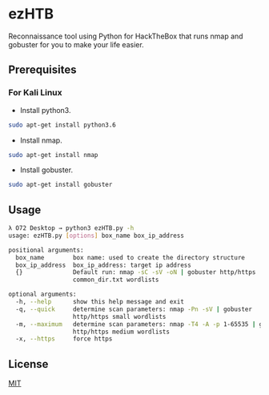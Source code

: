 # ezHTB
Reconnaissance tool using Python for HackTheBox that runs nmap and gobuster for you to make your life easier.

## Prerequisites

### For Kali Linux
*  Install python3.
```bash
sudo apt-get install python3.6
```
* Install nmap.
```bash
sudo apt-get install nmap
```
* Install gobuster.
```bash
sudo apt-get install gobuster
```

## Usage

```bash
λ O72 Desktop → python3 ezHTB.py -h
usage: ezHTB.py [options] box_name box_ip_address

positional arguments:
  box_name        box name: used to create the directory structure
  box_ip_address  box_ip_address: target ip address
  {}              Default run: nmap -sC -sV -oN | gobuster http/https
                  common_dir.txt wordlists

optional arguments:
  -h, --help      show this help message and exit
  -q, --quick     determine scan parameters: nmap -Pn -sV | gobuster
                  http/https small wordlists
  -m, --maximum   determine scan parameters: nmap -T4 -A -p 1-65535 | gobuster
                  http/https medium wordlists
  -x, --https     force https

```


## License
[MIT](https://github.com/O72/ezHTB/blob/master/LICENSE)